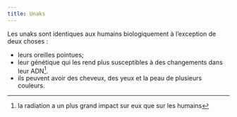 ```yaml
---
title: Unaks
---
```


Les unaks sont identiques aux humains biologiquement à l’exception de deux choses :

- leurs oreilles pointues; 
- leur génétique qui les rend plus susceptibles à des changements dans leur ADN[^radiation].
- ils peuvent avoir des cheveux, des yeux et la peau de plusieurs couleurs.  


[^radiation]: la radiation a un plus grand impact sur eux que sur les humains
